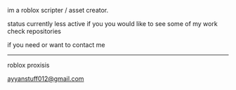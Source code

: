 im a roblox scripter / asset creator.

 status currently less active
 if you you would like to see some of my work check repositories

if you need or want to contact me

-----------------------------
roblox proxisis

ayyanstuff012@gmail.com



